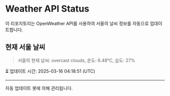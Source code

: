 
# Weather API Status

이 리포지토리는 OpenWeather API를 사용하여 서울의 날씨 정보를 자동으로 업데이트합니다.

## 현재 서울 날씨
> 서울의 현재 날씨: overcast clouds, 온도: 6.48°C, 습도: 27%

⏳ 업데이트 시간: 2025-03-16 04:18:51 (UTC)

---
자동 업데이트 봇에 의해 관리됩니다.
